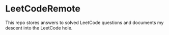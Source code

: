 # LeetCodeRemote

This repo stores answers to solved LeetCode questions and documents my descent into the LeetCode hole.     
 
  
 
 
  
   
  
 
 

